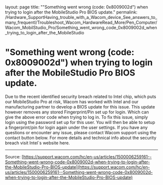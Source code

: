 layout: page
title: ""Something went wrong (code: 0x8009002d") when trying to login after the MobileStudio Pro BIOS update."
permalink: /Hardware_SupportHaving_trouble_with_a_Wacom_device_See_answers_to_many_frequentl/Troubleshoot_Wacom_HardwareRead_More/Pen_Computer/Wacom_MobilStudio_Pro/Something_went_wrong_code_0x8009002d_when_trying_to_login_after_the_MobileStudio

# "Something went wrong (code: 0x8009002d") when trying to login after the MobileStudio Pro BIOS update.

Due to the recent identified security breach related to Intel chip, which puts our MobileStudio Pro at risk, Wacom has worked with Intel and our manufacturing partner to develop a BIOS update for this issue.
 This update however removes any stored Fingerprint/Pin set up for login. Which can give the above error code when trying to log in.
 To fix this issue, simply login using the password set up for this user.
 You will then be able to setup a fingerprint/pin for login again under the user settings.
 If you have any questions or encounter any issue, please contact Wacom support using the contact button below.
 For more details and technical info about the security breach visit Intel´s website here.

---
Source: [https://support.wacom.com/hc/en-us/articles/1500006259161--Something-went-wrong-code-0x8009002d-when-trying-to-login-after-the-MobileStudio-Pro-BIOS-update](https://support.wacom.com/hc/en-us/articles/1500006259161--Something-went-wrong-code-0x8009002d-when-trying-to-login-after-the-MobileStudio-Pro-BIOS-update)
